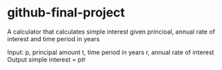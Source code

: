 # github-final-project
A calculator that calculates simple interest given princioal, annual rate of interest and time period in years

Input:
   p, principal amount
   t, time period in years
   r, annual rate of interest
Output
   simple interest = p*t*r
